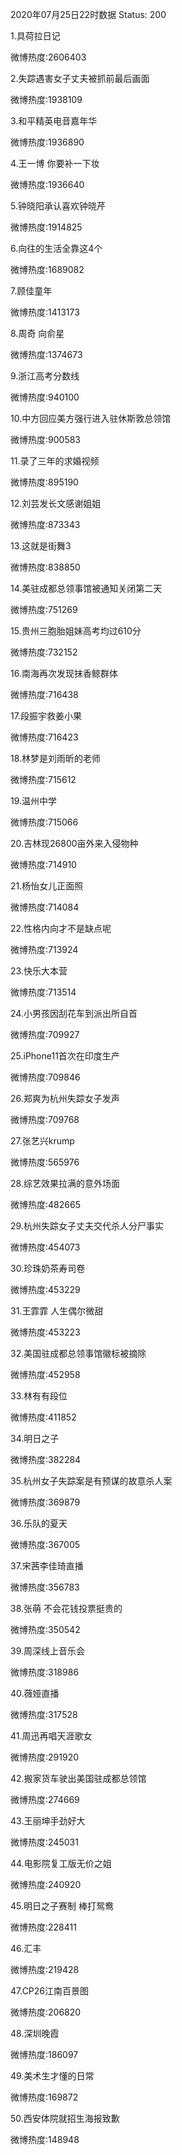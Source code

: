 2020年07月25日22时数据
Status: 200

1.具荷拉日记

微博热度:2606403

2.失踪遇害女子丈夫被抓前最后画面

微博热度:1938109

3.和平精英电音嘉年华

微博热度:1936890

4.王一博 你要补一下妆

微博热度:1936640

5.钟晓阳承认喜欢钟晓芹

微博热度:1914825

6.向往的生活全靠这4个

微博热度:1689082

7.顾佳童年

微博热度:1413173

8.周奇 向俞星

微博热度:1374673

9.浙江高考分数线

微博热度:940100

10.中方回应美方强行进入驻休斯敦总领馆

微博热度:900583

11.录了三年的求婚视频

微博热度:895190

12.刘芸发长文感谢姐姐

微博热度:873343

13.这就是街舞3

微博热度:838850

14.美驻成都总领事馆被通知关闭第二天

微博热度:751269

15.贵州三胞胎姐妹高考均过610分

微博热度:732152

16.南海再次发现抹香鲸群体

微博热度:716438

17.段振宇救姜小果

微博热度:716423

18.林梦是刘雨昕的老师

微博热度:715612

19.温州中学

微博热度:715066

20.吉林现26800亩外来入侵物种

微博热度:714910

21.杨怡女儿正面照

微博热度:714084

22.性格内向才不是缺点呢

微博热度:713924

23.快乐大本营

微博热度:713514

24.小男孩因刮花车到派出所自首

微博热度:709927

25.iPhone11首次在印度生产

微博热度:709846

26.郑爽为杭州失踪女子发声

微博热度:709768

27.张艺兴krump

微博热度:565976

28.综艺效果拉满的意外场面

微博热度:482665

29.杭州失踪女子丈夫交代杀人分尸事实

微博热度:454073

30.珍珠奶茶寿司卷

微博热度:453229

31.王霏霏 人生偶尔微甜

微博热度:453223

32.美国驻成都总领事馆徽标被摘除

微博热度:452958

33.林有有段位

微博热度:411852

34.明日之子

微博热度:382284

35.杭州女子失踪案是有预谋的故意杀人案

微博热度:369879

36.乐队的夏天

微博热度:367005

37.宋茜李佳琦直播

微博热度:356783

38.张萌 不会花钱投票挺贵的

微博热度:350542

39.周深线上音乐会

微博热度:318986

40.薇娅直播

微博热度:317528

41.周迅再唱天涯歌女

微博热度:291920

42.搬家货车驶出美国驻成都总领馆

微博热度:274669

43.王丽坤手劲好大

微博热度:245031

44.电影院复工版无价之姐

微博热度:240920

45.明日之子赛制 棒打鸳鸯

微博热度:228411

46.汇丰

微博热度:219428

47.CP26江南百景图

微博热度:206820

48.深圳晚霞

微博热度:186097

49.美术生才懂的日常

微博热度:169872

50.西安体院就招生海报致歉

微博热度:148948

